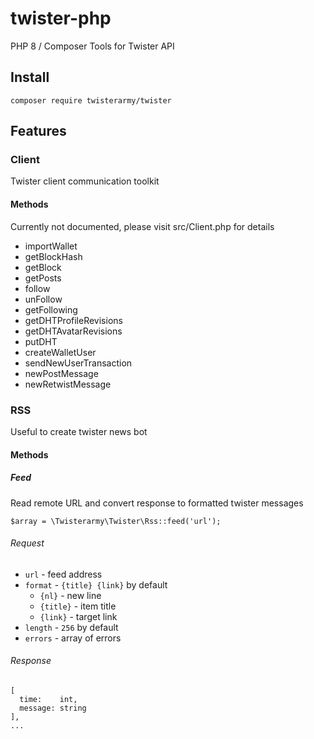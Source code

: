 # twister-php

PHP 8 / Composer Tools for Twister API

## Install

`composer require twisterarmy/twister`

## Features

### Client

Twister client communication toolkit

#### Methods

Currently not documented, please visit src/Client.php for details

* importWallet
* getBlockHash
* getBlock
* getPosts
* follow
* unFollow
* getFollowing
* getDHTProfileRevisions
* getDHTAvatarRevisions
* putDHT
* createWalletUser
* sendNewUserTransaction
* newPostMessage
* newRetwistMessage

### RSS

Useful to create twister news bot

#### Methods

##### Feed

Read remote URL and convert response to formatted twister messages

```
$array = \Twisterarmy\Twister\Rss::feed('url');
```

###### Request

* `url` - feed address
* `format` - `{title} {link}` by default
  + `{nl}` - new line
  + `{title}` - item title
  + `{link}` - target link
* `length` - `256` by default
* `errors` - array of errors

###### Response

```
[
  time:    int,
  message: string
],
...
```
